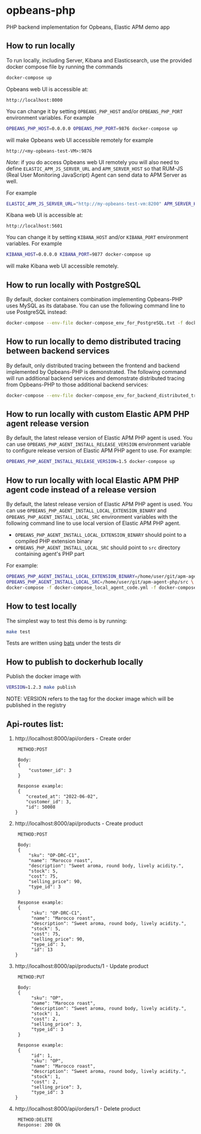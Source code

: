 # opbeans-php
PHP backend implementation for Opbeans, Elastic APM demo app

## How to run locally
To run locally, including Server, Kibana and Elasticsearch, use the provided docker compose file by running the commands
```bash
docker-compose up
```

Opbeans web UI is accessible at:
```
http://localhost:8000
```
You can change it by setting `OPBEANS_PHP_HOST` and/or `OPBEANS_PHP_PORT` environment variables.
For example 
```bash
OPBEANS_PHP_HOST=0.0.0.0 OPBEANS_PHP_PORT=9876 docker-compose up
```
will make Opbeans web UI accessible remotely for example
```
http://<my-opbeans-test-VM>:9876
```

*Note*: if you do access Opbeans web UI remotely
you will also need to define `ELASTIC_APM_JS_SERVER_URL` and `APM_SERVER_HOST`
so that RUM-JS (Real User Monitoring JavaScript) Agent can send data to APM Server as well.

For example
```bash
ELASTIC_APM_JS_SERVER_URL="http://my-opbeans-test-vm:8200" APM_SERVER_HOST=0.0.0.0 OPBEANS_PHP_HOST=0.0.0.0 OPBEANS_PHP_PORT=9876 docker-compose up
```

Kibana web UI is accessible at:
```
http://localhost:5601
```
You can change it by setting `KIBANA_HOST` and/or `KIBANA_PORT` environment variables.
For example
```bash
KIBANA_HOST=0.0.0.0 KIBANA_PORT=9877 docker-compose up
```
will make Kibana web UI accessible remotely.

## How to run locally with PostgreSQL

By default, docker containers combination implementing Opbeans-PHP uses MySQL as its database.
You can use the following command line to use PostgreSQL instead:  

```bash
docker-compose --env-file docker-compose_env_for_PostgreSQL.txt -f docker-compose_PostgreSQL.yml -f docker-compose.yml up
```

## How to run locally to demo distributed tracing between backend services

By default, only distributed tracing between the frontend and backend implemented by Opbeans-PHP
is demonstrated.
The following command will run additional backend services
and demonstrate distributed tracing from Opbeans-PHP to those additional backend services:   

```bash
docker-compose --env-file docker-compose_env_for_backend_distributed_tracing.txt -f docker-compose.yml -f docker-compose_backend_distributed_tracing.yml up
```

## How to run locally with custom Elastic APM PHP agent release version

By default, the latest release version of Elastic APM PHP agent is used.
You can use `OPBEANS_PHP_AGENT_INSTALL_RELEASE_VERSION` environment variable to configure release version of Elastic APM PHP agent to use.
For example:

```bash
OPBEANS_PHP_AGENT_INSTALL_RELEASE_VERSION=1.5 docker-compose up
```

## How to run locally with local Elastic APM PHP agent code instead of a release version

By default, the latest release version of Elastic APM PHP agent is used.
You can use `OPBEANS_PHP_AGENT_INSTALL_LOCAL_EXTENSION_BINARY` and `OPBEANS_PHP_AGENT_INSTALL_LOCAL_SRC` environment variables
with the following command line to use local version of Elastic APM PHP agent.
- `OPBEANS_PHP_AGENT_INSTALL_LOCAL_EXTENSION_BINARY` should point to a compiled PHP extension binary
- `OPBEANS_PHP_AGENT_INSTALL_LOCAL_SRC` should point to `src` directory containing agent's PHP part

For example:

```bash
OPBEANS_PHP_AGENT_INSTALL_LOCAL_EXTENSION_BINARY=/home/user/git/apm-agent-php/src/ext/modules/elastic_apm.so \
OPBEANS_PHP_AGENT_INSTALL_LOCAL_SRC=/home/user/git/apm-agent-php/src \
docker-compose -f docker-compose_local_agent_code.yml -f docker-compose.yml up
```

## How to test locally

The simplest way to test this demo is by running:

```bash
make test
```

Tests are written using [bats](https://github.com/sstephenson/bats) under the tests dir

## How to publish to dockerhub locally

Publish the docker image with

```bash
VERSION=1.2.3 make publish
```

NOTE: VERSION refers to the tag for the docker image which will be published in the registry

## Api-routes list:

1. http://localhost:8000/api/orders - Create order
            
        METHOD:POST

        Body: 
        {
            "customer_id": 3
        }

        Response example:
        {
           "created_at": "2022-06-02",
           "customer_id": 3,
           "id": 50008
       }

2. http://localhost:8000/api/products - Create product

        METHOD:POST

        Body: 
        {
            "sku": "OP-DRC-C1",
            "name": "Marocco roast",
            "description": "Sweet aroma, round body, lively acidity.",
            "stock": 5,
            "cost": 75,
            "selling_price": 90,
            "type_id": 3
        }

        Response example:
        {
             "sku": "OP-DRC-C1",
             "name": "Marocco roast",
             "description": "Sweet aroma, round body, lively acidity.",
             "stock": 5,
             "cost": 75,
             "selling_price": 90,
             "type_id": 3,
             "id": 13
       }

3. http://localhost:8000/api/products/1 - Update product
   
        METHOD:PUT

        Body: 
        {
             "sku": "OP",
             "name": "Marocco roast",
             "description": "Sweet aroma, round body, lively acidity.",
             "stock": 1,
             "cost": 2,
             "selling_price": 3,
             "type_id": 3
        }

        Response example:
        {
             "id": 1,
             "sku": "OP",
             "name": "Marocco roast",
             "description": "Sweet aroma, round body, lively acidity.",
             "stock": 1,
             "cost": 2,
             "selling_price": 3,
             "type_id": 3
       }

4. http://localhost:8000/api/orders/1 - Delete product

        METHOD:DELETE
        Response: 200 Ok
